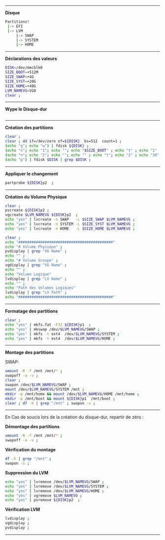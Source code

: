 
--------------------------------------------------------------------------------
**Disque**
```bash
Partitions!
 |-> EFI
 |-> LVM
     |-> SWAP
     |-> SYSTEM
     |-> HOME
 ```
 
--------------------------------------------------------------------------------
**Déclarations des valeurs**
```bash
DISK=/dev/mmcblk0
SIZE_BOOT=+512M
SIZE_SWAP=+4G
SIZE_SYST=+20G
SIZE_HOME=+40G
LVM_NAMEVG=VG0
clear ;
```

--------------------------------------------------------------------------------
**Wype le Disque-dur**
```bash
```

--------------------------------------------------------------------------------
**Création des partitions**
```bash
clear ;
clear ; dd if=/dev/zero of=${DISK}  bs=512  count=1 ;
(echo "g"; echo "w") | fdisk ${DISK} ;
(echo "n"; echo "1"; echo ""; echo "$SIZE_BOOT" ; echo "t" ; echo "1" ; echo "w") | fdisk $DISK ;
(echo "n"; echo "2"; echo ""; echo "" ; echo "t"; echo "2" ; echo "30"; echo "w") | fdisk $DISK ;
(echo "p") | fdisk $DISK | grep $DISK ;
```

--------------------------------------------------------------------------------
**Appliquer le changement**
```bash
partprobe ${DISK}p2  ;
```

--------------------------------------------------------------------------------
**Création du Volume Physique**
```bash
clear ; 
pvcreate ${DISK}p2 ;
vgcreate $LVM_NAMEVG ${DISK}p2  ;
echo "yes" | lvcreate -n SWAP   -L $SIZE_SWAP $LVM_NAMEVG ;
echo "yes" | lvcreate -n SYSTEM -L $SIZE_SYST $LVM_NAMEVG ;
echo "yes" | lvcreate -n HOME   -L $SIZE_HOME $LVM_NAMEVG ;

clear ;
echo "###########################################"
echo "# Volume Physique" ;
pvdisplay | grep "VG Name" ;
echo "" ;
echo "# Volume Groupe" ;
vgdisplay | grep "VG Name" ;
echo "" ;
echo "Volume Logique"
lvdisplay | grep "LV Name" ;
echo "" ;
echo "Path des Volumes Logiques"
lvdisplay | grep "LV Path" ;
echo "###########################################"
```


--------------------------------------------------------------------------------
**Formatage des partitions**
```bash
clear ;
echo "yes" | mkfs.fat -F32 ${DISK}p1  ;
echo "yes" | mkswap /dev/$LVM_NAMEVG/SWAP ;
echo "yes" | mkfs -t ext4  /dev/$LVM_NAMEVG/SYSTEM ;
echo "yes" | mkfs -t ext4  /dev/$LVM_NAMEVG/HOME ;
```

--------------------------------------------------------------------------------
**Montage des partitions**

SWAP:
```bash
umount -R -f /mnt /mnt/* ;
swapoff -a -v ;
clear ;
swapon /dev/$LVM_NAMEVG/SWAP ;
mount /dev/$LVM_NAMEVG/SYSTEM /mnt ;
mkdir -p /mnt/home && mount /dev/$LVM_NAMEVG/HOME /mnt/home ;
mkdir -p /mnt/boot && mount ${DISK}p1  /mnt/boot ;
clear ; df -h | grep "/mnt" ; swapon -s ;
```

--------------------------------------------------------------------------------

En Cas de soucis lors de la création du disque-dur, repartir de zéro :

**Démontage des partitions**
```bash
umount -R -f /mnt /mnt/* ;
swapoff -a -v ;
```

**Vérification du montage**
```bash
df -h | grep "/mnt" ;
swapon -s ;
```

**Suppression du LVM**
```bash
echo "yes" | lvremove /dev/$LVM_NAMEVG/SWAP ;
echo "yes" | lvremove /dev/$LVM_NAMEVG/SYSTEM ;
echo "yes" | lvremove /dev/$LVM_NAMEVG/HOME ;
echo "yes" | vgremove $LVM_NAMEVG ;
echo "yes" | pvremove ${DISK}p2  ;
```


**Vérification LVM**
```bash
lvdisplay ;
vgdisplay ;
pvdisplay ;
```
--------------------------------------------------------------------------------
